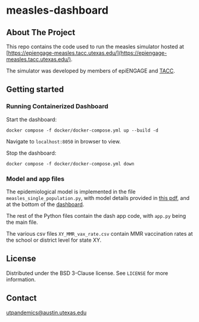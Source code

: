 # measles-dashboard

## About The Project

This repo contains the code used to run the measles simulator hosted at [https://epiengage-measles.tacc.utexas.edu/](https://epiengage-measles.tacc.utexas.edu/).

The simulator was developed by members of epiENGAGE and [TACC](https://tacc.utexas.edu/).

## Getting started

### Running Containerized Dashboard

Start the dashboard:

```docker compose -f docker/docker-compose.yml up --build -d```

Navigate to `localhost:8050` in browser to view.

Stop the dashboard:

```docker compose -f docker/docker-compose.yml down```

### Model and app files

The epidemiological model is implemented in the file `measles_single_population.py`, with model details provided in [this pdf](https://epiengage-measles.tacc.utexas.edu/assets/epiENGAGE_Measles_Outbreak_Simulator%E2%80%93Model%20Details-2025.pdf), and at the bottom of the [dashboard](https://epiengage-measles.tacc.utexas.edu/).

The rest of the Python files contain the dash app code, with `app.py` being the main file.

The various csv files `XY_MMR_vax_rate.csv` contain MMR vaccination rates at the school or district level for state XY.


## License

Distributed under the BSD 3-Clause license. See `LICENSE` for more information. 

## Contact

[utpandemics@austin.utexas.edu](utpandemics@austin.utexas.edu)